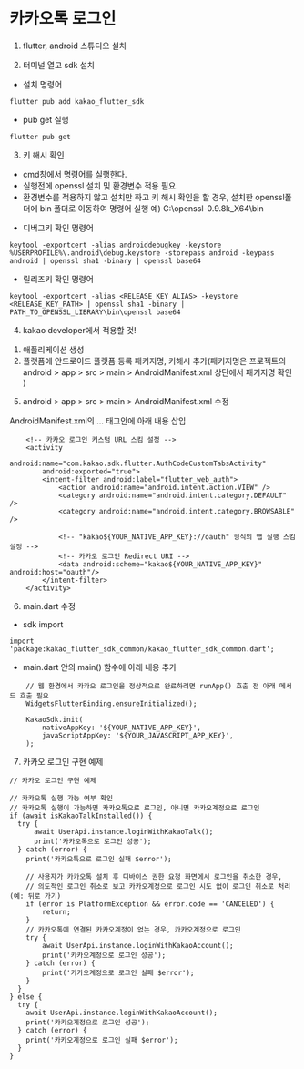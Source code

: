 # 카카오톡 로그인

1. flutter, android 스튜디오 설치

2. 터미널 열고 sdk 설치

- 설치 명령어
```
flutter pub add kakao_flutter_sdk
```
- pub get 실행
```
flutter pub get
```
3. 키 해시 확인

* cmd창에서 명령어를 실행한다.
* 실행전에 openssl 설치 및 환경변수 적용 필요.
* 환경변수를 적용하지 않고 설치만 하고 키 해시 확인을 할 경우, 설치한 openssl폴더에 bin 폴더로 이동하여 명령어 실행
예) C:\openssl-0.9.8k_X64\bin

- 디버그키 확인 명령어
```
keytool -exportcert -alias androiddebugkey -keystore %USERPROFILE%\.android\debug.keystore -storepass android -keypass android | openssl sha1 -binary | openssl base64
```
- 릴리즈키 확인 명령어
```
keytool -exportcert -alias <RELEASE_KEY_ALIAS> -keystore <RELEASE_KEY_PATH> | openssl sha1 -binary | PATH_TO_OPENSSL_LIBRARY\bin\openssl base64
```
4. kakao developer에서 적용할 것!

1) 애플리케이션 생성
2) 플랫폼에 안드로이드 플랫폼 등록 패키지명, 키해시 추가(패키지명은 프로젝트의 android > app > src > main > AndroidManifest.xml 상단에서 패키지명 확인 )

5. android > app > src > main > AndroidManifest.xml 수정

AndroidManifest.xml의 <application>...</application> 태그안에 아래 내용 삽입
```
    <!-- 카카오 로그인 커스텀 URL 스킴 설정 -->
    <activity 
        android:name="com.kakao.sdk.flutter.AuthCodeCustomTabsActivity"
        android:exported="true">
        <intent-filter android:label="flutter_web_auth">
            <action android:name="android.intent.action.VIEW" />
            <category android:name="android.intent.category.DEFAULT" />
            <category android:name="android.intent.category.BROWSABLE" />

            <!-- "kakao${YOUR_NATIVE_APP_KEY}://oauth" 형식의 앱 실행 스킴 설정 -->
            <!-- 카카오 로그인 Redirect URI -->
            <data android:scheme="kakao${YOUR_NATIVE_APP_KEY}" android:host="oauth"/>
        </intent-filter>
    </activity>
```
6. main.dart 수정

- sdk import
```
import 'package:kakao_flutter_sdk_common/kakao_flutter_sdk_common.dart';
```
- main.dart 안의 main() 함수에 아래 내용 추가
```
    // 웹 환경에서 카카오 로그인을 정상적으로 완료하려면 runApp() 호출 전 아래 메서드 호출 필요
    WidgetsFlutterBinding.ensureInitialized();

    KakaoSdk.init(
        nativeAppKey: '${YOUR_NATIVE_APP_KEY}',
        javaScriptAppKey: '${YOUR_JAVASCRIPT_APP_KEY}',
    );
```
7. 카카오 로그인 구현 예제
```
// 카카오 로그인 구현 예제

// 카카오톡 실행 가능 여부 확인
// 카카오톡 실행이 가능하면 카카오톡으로 로그인, 아니면 카카오계정으로 로그인
if (await isKakaoTalkInstalled()) {
  try {
      await UserApi.instance.loginWithKakaoTalk();
      print('카카오톡으로 로그인 성공');
  } catch (error) {
    print('카카오톡으로 로그인 실패 $error');

    // 사용자가 카카오톡 설치 후 디바이스 권한 요청 화면에서 로그인을 취소한 경우,
    // 의도적인 로그인 취소로 보고 카카오계정으로 로그인 시도 없이 로그인 취소로 처리 (예: 뒤로 가기)
    if (error is PlatformException && error.code == 'CANCELED') {
        return;
    }
    // 카카오톡에 연결된 카카오계정이 없는 경우, 카카오계정으로 로그인
    try {
        await UserApi.instance.loginWithKakaoAccount();
        print('카카오계정으로 로그인 성공');
    } catch (error) {
        print('카카오계정으로 로그인 실패 $error');
    }
  }
} else {
  try {
    await UserApi.instance.loginWithKakaoAccount();
    print('카카오계정으로 로그인 성공');
  } catch (error) {
    print('카카오계정으로 로그인 실패 $error');
  }
}
```
